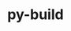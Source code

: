 ---
title: "py-build"
layout: cache
categories: [package, develop-2025-05-25]
meta: {"compilers": ["none"], "num_specs": 5, "num_specs_by_stack": {"e4s": 2, "ml-linux-aarch64-cuda": 1, "ml-linux-x86_64-cpu": 2, "ml-linux-x86_64-cuda": 1, "ml-linux-x86_64-rocm": 1, "root": 5}, "oss": ["ubuntu22.04", "ubuntu24.04"], "platforms": ["linux"], "stacks": ["e4s", "ml-linux-aarch64-cuda", "ml-linux-x86_64-cpu", "ml-linux-x86_64-cuda", "ml-linux-x86_64-rocm", "root"], "targets": ["aarch64", "x86_64_v3"], "versions": ["1.2.2"]}
spec_details: [{"compiler": "none", "hash": "bfvz6yglhgr5kvetb7jbtkfsoztp2sl7", "os": "ubuntu22.04", "platform": "linux", "size": "-", "stacks": ["e4s", "root"], "target": "x86_64_v3", "variants": ["build_system=python_pip", "~virtualenv"], "versions": ["1.2.2"]}, {"compiler": "none", "hash": "ffrgtbi7z6zsy5qj275vaqbsk33qjwhk", "os": "ubuntu24.04", "platform": "linux", "size": "-", "stacks": ["ml-linux-x86_64-cpu", "ml-linux-x86_64-cuda", "ml-linux-x86_64-rocm", "root"], "target": "x86_64_v3", "variants": ["build_system=python_pip", "~virtualenv"], "versions": ["1.2.2"]}, {"compiler": "none", "hash": "itppxwwhosslnmafsnx35efreayt5bvs", "os": "ubuntu24.04", "platform": "linux", "size": "-", "stacks": ["ml-linux-x86_64-cpu", "root"], "target": "x86_64_v3", "variants": ["build_system=python_pip", "~virtualenv"], "versions": ["1.2.2"]}, {"compiler": "none", "hash": "lxiiwoazobxiw5z2562v36uwpnhz234x", "os": "ubuntu22.04", "platform": "linux", "size": "-", "stacks": ["e4s", "root"], "target": "x86_64_v3", "variants": ["build_system=python_pip", "~virtualenv"], "versions": ["1.2.2"]}, {"compiler": "none", "hash": "xaav2fdzl2csnuhnwefb5e3iitq7n3co", "os": "ubuntu24.04", "platform": "linux", "size": "-", "stacks": ["ml-linux-aarch64-cuda", "root"], "target": "aarch64", "variants": ["build_system=python_pip", "~virtualenv"], "versions": ["1.2.2"]}]
---